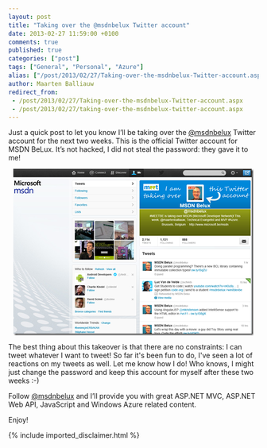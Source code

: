 ```yaml
---
layout: post
title: "Taking over the @msdnbelux Twitter account"
date: 2013-02-27 11:59:00 +0100
comments: true
published: true
categories: ["post"]
tags: ["General", "Personal", "Azure"]
alias: ["/post/2013/02/27/Taking-over-the-msdnbelux-Twitter-account.aspx", "/post/2013/02/27/taking-over-the-msdnbelux-twitter-account.aspx"]
author: Maarten Balliauw
redirect_from:
 - /post/2013/02/27/Taking-over-the-msdnbelux-Twitter-account.aspx
 - /post/2013/02/27/taking-over-the-msdnbelux-twitter-account.aspx
---
```

<p>Just a quick post to let you know I&rsquo;ll be taking over the <a href="http://www.twitter.com/msdnbelux">@msdnbelux</a> Twitter account for the next two weeks. This is the official Twitter account for MSDN BeLux. It&rsquo;s not hacked, I did not steal the password: they gave it to me!</p>
<p><a href="/images/image_260.png"><img style="background-image: none; float: none; padding-top: 0px; padding-left: 0px; margin: 5px auto; display: block; padding-right: 0px; border: 0px;" title="image" src="/images/image_thumb_222.png" border="0" alt="image" width="484" height="336" /></a></p>
<p>The best thing about this takeover is that there are no constraints: I can tweet whatever I want to tweet! So far it's been fun to do, I've seen a lot of reactions on my tweets as well. Let me know how I do! Who knows, I might just change the password and keep this account for myself after these two weeks :-)</p>
<p>Follow <a href="https://twitter.com/msdnbelux">@msdnbelux</a> and I&rsquo;ll provide you with great ASP.NET MVC, ASP.NET Web API, JavaScript and Windows Azure related content.</p>
<p>Enjoy!</p>

{% include imported_disclaimer.html %}

